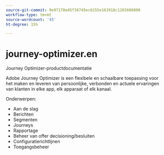 ```yaml
---
source-git-commit: 9e97178e45f36745ec6155e163918c1265600890
workflow-type: tm+mt
source-wordcount: '45'
ht-degree: 15%

---
```

# journey-optimizer.en

Journey Optimizer-productdocumentatie

Adobe Journey Optimizer is een flexibele en schaalbare toepassing voor het maken en leveren van persoonlijke, verbonden en actuele ervaringen van klanten in elke app, elk apparaat of elk kanaal.

Onderwerpen:

* Aan de slag
* Berichten
* Segmenten
* Journeys
* Rapportage
* Beheer van offer decisioning/besluiten
* Configuratierichtlijnen
* Toegangsbeheer
